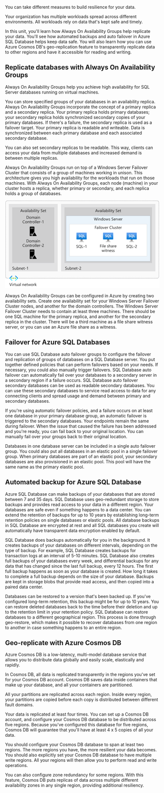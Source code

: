 You can take different measures to build resilience for your data.

Your organization has multiple workloads spread across different environments. All workloads rely on data that's kept safe and timely.

In this unit, you'll learn how Always On Availability Groups help replicate your data. You'll see how automated backups and auto failover in Azure SQL Database helps keep data safe. You will also learn how you can use Azure Cosmos DB's geo-replication feature to transparently replicate data to other regions and have it accessible for reading and writing.

## Replicate databases with Always On Availability Groups

Always On Availability Groups help you achieve high availability for SQL Server databases running on virtual machines.

You can store specified groups of your databases in an availability replica. Always On Availability Groups incorporate the concept of a primary replica and a secondary replica. Your primary replica holds primary databases; your secondary replica holds synchronized secondary copies of your primary databases. If there's a failure, the secondary replica is used as a failover target. Your primary replica is readable and writeable. Data is synchronized between each primary database and each associated secondary database.

You can also set secondary replicas to be readable. This way, clients can access your data from multiple databases and increased demand is between multiple replicas.

Always On Availability Groups run on top of a Windows Server Failover Cluster that consists of a group of machines working in unison. This architecture gives you high availability for the workloads that run on those machines. With Always On Availability Groups, each node (machine) in your cluster hosts a replica, whether primary or secondary, and each replica holds a group of databases.

![Availability Group example](../media/5-availability-group-example.svg)

Always On Availability Groups can be configured in Azure by creating two availability sets. Create one availability set for your Windows Server Failover Cluster nodes, and another for the domain controllers. The Windows Server Failover Cluster needs to contain at least three machines. There should be one SQL machine for the primary replica, and another for the secondary replica in the cluster. There will be a third machine as a file share witness server, or you can use an Azure file share as a witness.

## Failover for Azure SQL Databases

You can use SQL Database auto failover groups to configure the failover and replication of groups of databases on a SQL Database server. You put together defined policies that can perform failovers based on your needs. If necessary, you could also manually trigger failovers. SQL Database auto failover can automatically fail over your databases to a secondary server in a secondary region if a failure occurs. SQL Database auto failover secondary databases can be used as readable secondary databases. You can use these secondary databases to service read access to data for any connecting clients and spread usage and demand between primary and secondary databases.

If you're using automatic failover policies, and a failure occurs on at least one database in your primary database group, an automatic failover is triggered to the secondary databases. Your endpoints remain the same during failover. When the issue that caused the failure has been addressed and you're ready, you can fail back to your original location. You can manually fail over your groups back to their original location.

Databases in one database server can be included in a single auto failover group. You could also put all databases in an elastic pool in a single failover group. When primary databases are part of an elastic pool, your secondary databases are also provisioned in an elastic pool. This pool will have the same name as the primary elastic pool.

## Automated backup for Azure SQL Database

Azure SQL Database can make backups of your databases that are stored between 7 and 35 days. SQL Database uses geo-redundant storage to store backups and provides read access to your data in a different region. Your databases are safe even if something happens to a data center. You can extend the retention of backups for up to 10 years by establishing long-term retention policies on single databases or elastic pools. All database backups in SQL Database are encrypted at rest and all SQL databases you create will automatically have transparent data encryption enabled by default.

SQL Database does backups automatically for you in the background. It creates backups of your databases on different intervals, depending on the type of backup. For example, SQL Database creates backups for transaction logs at an interval of 5-10 minutes. SQL Database also creates full backups of your databases every week, and differential backups for any data that has changed since the last full backup, every 12 hours. The first full backup happens as soon as your database is created. How long it takes to complete a full backup depends on the size of your database. Backups are kept in storage blobs that provide read access, and then copied into a paired data center.

Databases can be restored to a version that's been backed up. If you've configured long-term retention, this backup might be for up to 10 years. You can restore deleted databases back to the time before their deletion and up to the retention limit in your retention policy. SQL Database can restore databases to a different geographical region. This process is done through geo-restore, which makes it possible to recover databases from one region to another in case something happens to an entire region.

## Geo-replicate with Azure Cosmos DB

Azure Cosmos DB is a low-latency, multi-model database service that allows you to distribute data globally and easily scale, elastically and rapidly.

In Cosmos DB, all data is replicated transparently in the regions you've set for your Cosmos DB account. Cosmos DB saves data inside containers that make up your database, and all your containers are partitioned.

All your partitions are replicated across each region. Inside every region, your partitions are copied before each copy is distributed between different fault domains.

Your data is replicated at least four times. You can set up a Cosmos DB account, and configure your Cosmos DB database to be distributed across five regions. Because you've configured this database for five regions, Cosmos DB will guarantee that you'll have at least 4 x 5 copies of all your data.

You should configure your Cosmos DB database to span at least two regions. The more regions you have, the more resilient your data becomes. You should also explicitly set your Cosmos DB database to have multiple write regions. All your regions will then allow you to perform read and write operations.

You can also configure zone redundancy for some regions. With this feature, Cosmos DB puts replicas of data across multiple different availability zones in any single region, providing additional resiliency.
